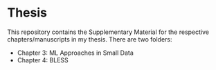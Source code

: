 # Thesis

This repository contains the Supplementary Material for the respective chapters/manuscripts in my thesis. There are two folders:
- Chapter 3: ML Approaches in Small Data
- Chapter 4: BLESS
